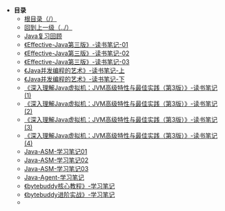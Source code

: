 * **目录**
  * [根目录（/）](/README)
  * [回到上一级（../）](/README)
  * [Java复习回顾](/study/Java/Java复习回顾)
  * [《Effective-Java第三版》-读书笔记-01](/study/Java/《Effective-Java第三版》-读书笔记-01)
  * [《Effective-Java第三版》-读书笔记-02](/study/Java/《Effective-Java第三版》-读书笔记-02)
  * [《Effective-Java第三版》-读书笔记-03](/study/Java/《Effective-Java第三版》-读书笔记-03)
  * [《Java并发编程的艺术》-读书笔记-上](/study/Java/《Java并发编程的艺术》-读书笔记-上)
  * [《Java并发编程的艺术》-读书笔记-下](/study/Java/《Java并发编程的艺术》-读书笔记-下)
  * [《深入理解Java虚拟机：JVM高级特性与最佳实践（第3版）》-读书笔记(1)](/study/Java/《深入理解Java虚拟机：JVM高级特性与最佳实践（第3版）》-读书笔记(1))
  * [《深入理解Java虚拟机：JVM高级特性与最佳实践（第3版）》-读书笔记(2)](/study/Java/《深入理解Java虚拟机：JVM高级特性与最佳实践（第3版）》-读书笔记(2))
  * [《深入理解Java虚拟机：JVM高级特性与最佳实践（第3版）》-读书笔记(3)](/study/Java/《深入理解Java虚拟机：JVM高级特性与最佳实践（第3版）》-读书笔记(3))
  * [《深入理解Java虚拟机：JVM高级特性与最佳实践（第3版）》-读书笔记(4)](/study/Java/《深入理解Java虚拟机：JVM高级特性与最佳实践（第3版）》-读书笔记(4))
  * [Java-ASM-学习笔记01](/study/Java/Java-ASM-学习笔记01)
  * [Java-ASM-学习笔记02](/study/Java/Java-ASM-学习笔记02)
  * [Java-ASM-学习笔记03](/study/Java/Java-ASM-学习笔记03)
  * [Java-Agent-学习笔记](/study/Java/Java-Agent-学习笔记)
  * [《bytebuddy核心教程》-学习笔记](/study/Java/《bytebuddy核心教程》-学习笔记)
  * [《bytebuddy进阶实战》-学习笔记](/study/Java/《bytebuddy进阶实战》-学习笔记)
  * 

